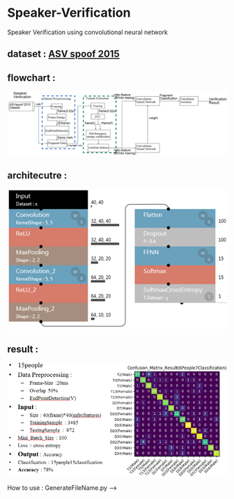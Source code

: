 # Speaker-Verification
Speaker Verification using convolutional neural network

## dataset : [ASV spoof 2015](https://drive.google.com/open?id=10iM40Z2WVLTBZ_QxSYpmdCiHNR7-K6oz)

## flowchart : 
![](/image/flowchart.png)

## architecutre :  
![](/image/architecture.png)

## result : 
![](/image/result.PNG)

How to use : 
GenerateFileName.py -->
